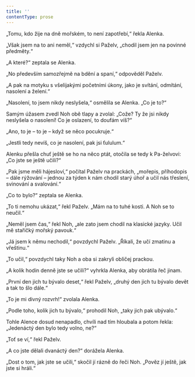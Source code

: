 ```yaml
---
title: ''
contentType: prose
---
```


„Tomu, kdo žije na dně mořském, to není zapotřebí,“ řekla Alenka.

„Však jsem na to ani neměl,“ vzdychl si Paželv, „chodil jsem jen na povinné předměty.“

„A které?“ zeptala se Alenka.

„No především samozřejmě na bdění a spaní,“ odpověděl Paželv.

„A pak na motyku s všelijakými početními úkony, jako je svítání, odmítání, nasolení a želení.“

„Nasolení, to jsem nikdy neslyšela,“ osmělila se Alenka. „Co je to?“

Samým úžasem zvedl Noh obě tlapy a zvolal: „Cože? Ty že jsi nikdy neslyšela o nasolení! Co je oslazení, to doufám víš?“

„Ano, to je – to je – když se něco pocukruje.“

„Jestli tedy nevíš, co je nasolení, pak jsi ťululum.“

Alenku přešla chuť ještě se ho na něco ptát, otočila se tedy k Pa-želvovi: „Co jste se ještě učili?“

„Pak jsme měli hájesloví,“ počítal Paželv na prackách, „mořepis, příhodopis – dále rýžování – jednou za týden k nám chodil starý úhoř a učil nás třeslení, svinování a svalování.“

„Co to bylo?“ zeptala se Alenka.

„To ti nemohu ukázat,“ řekl Paželv. „Mám na to tuhé kosti. A Noh se to neučil.“

„Neměl jsem čas,“ řekl Noh, „ale zato jsem chodil na klasické jazyky. Učil mě stařičký mořský pavouk.“

„Já jsem k němu nechodil,“ povzdychl Paželv. „Říkali, že učí zmatinu a vřeštinu.“

„To učil,“ povzdychl taky Noh a oba si zakryli obličej prackou.

„A kolik hodin denně jste se učili?“ vyhrkla Alenka, aby obrátila řeč jinam.

„První den jich tu bývalo deset,“ řekl Paželv, „druhý den jich tu bývalo devět a tak to šlo dále.“

„To je mi divný rozvrh!“ zvolala Alenka.

„Podle toho, kolik jich tu bývalo,“ prohodil Noh, „taky jich pak ubývalo.“

Tohle Alence dosud nenapadlo, chvíli nad tím hloubala a potom řekla: „Jedenáctý den bylo tedy volno, ne?“

„Toť se ví,“ řekl Paželv.

„A co jste dělali dvanáctý den?“ dorážela Alenka.

„Dost o tom, jak jste se učili,“ skočil jí rázně do řeči Noh. „Pověz jí ještě, jak jste si hráli.“
